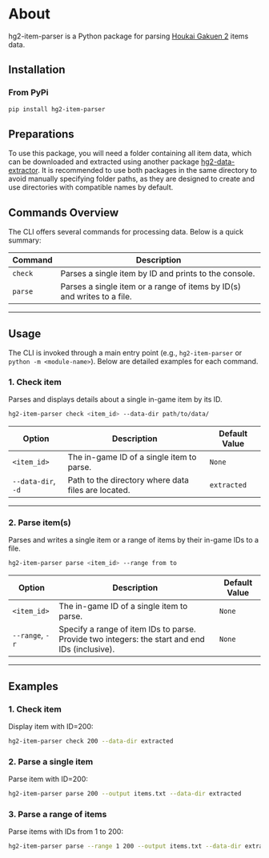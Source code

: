 # **About**
hg2-item-parser is a Python package for parsing [Houkai Gakuen 2](https://houkai2nd.miraheze.org/wiki/Houkai_Gakuen_2_Wiki) items data.

## **Installation**
### **From PyPi**
```bash
pip install hg2-item-parser
```

## **Preparations**
To use this package, you will need a folder containing all item data, which can be downloaded and extracted using another package [hg2-data-extractor](https://github.com/xcvhmq33/hg2-data-extractor). It is recommended to use both packages in the same directory to avoid manually specifying folder paths, as they are designed to create and use directories with compatible names by default.

## **Commands Overview**

The CLI offers several commands for processing data. Below is a quick summary:

| Command        | Description                                                                 |
|----------------|-----------------------------------------------------------------------------|
| `check`        | Parses a single item by ID and prints to the console.                       |
| `parse`        | Parses a single item or a range of items by ID(s) and writes to a file.     |

---

## **Usage**
The CLI is invoked through a main entry point (e.g., `hg2-item-parser` or `python -m <module-name>`). Below are detailed examples for each command.

### **1. Check item**
Parses and displays details about a single in-game item by its ID.

```bash
hg2-item-parser check <item_id> --data-dir path/to/data/
```

| Option                | Description                                          | Default Value    |
|-----------------------|------------------------------------------------------|------------------|
| `<item_id>`           | The in-game ID of a single item to parse.            | `None`           |
| `--data-dir`, `-d`    | Path to the directory where data files are located.  | `extracted`      |

---

### **2. Parse item(s)**
Parses and writes a single item or a range of items by their in-game IDs to a file.

```bash
hg2-item-parser parse <item_id> --range from to
```

| Option            | Description                                                                                     | Default Value     |
|-------------------|-------------------------------------------------------------------------------------------------|-------------------|
| `<item_id>`       | The in-game ID of a single item to parse.                                                       | `None`            |
| `--range`, `-r`   | Specify a range of item IDs to parse. Provide two integers: the start and end IDs (inclusive).  | `None`            |

---

## **Examples**

### **1. Check item**
Display item with ID=200:

```bash
hg2-item-parser check 200 --data-dir extracted
```

### **2. Parse a single item**
Parse item with ID=200:

```bash
hg2-item-parser parse 200 --output items.txt --data-dir extracted
```

### **3. Parse a range of items**
Parse items with IDs from 1 to 200:

```bash
hg2-item-parser parse --range 1 200 --output items.txt --data-dir extracted
```